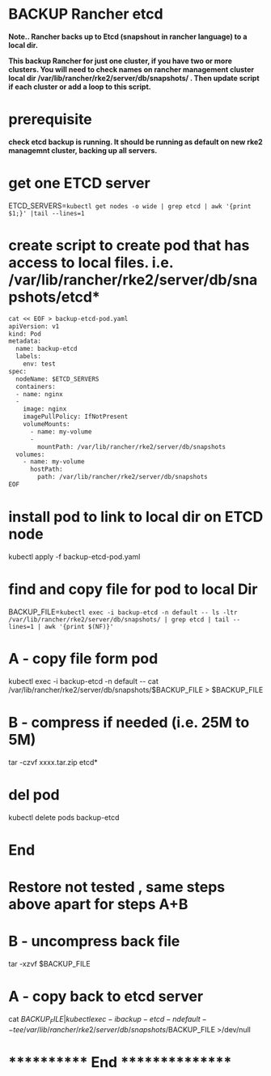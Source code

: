 # BACKUP Rancher etcd


**Note.. Rancher backs up to Etcd (snapshout in rancher language) to a local dir.**

**This backup Rancher for just one cluster, if you have two or more clusters. You will need to check names on rancher management cluster local dir /var/lib/rancher/rke2/server/db/snapshots/ . Then update script if each cluster or add a loop to this script.**


# prerequisite 
 
**check etcd backup is running. It should be running as default on new rke2 managemnt cluster, backing up all servers.**
 
 
# get one ETCD server
ETCD_SERVERS=`kubectl get nodes -o wide | grep etcd | awk '{print $1;}' |tail --lines=1` 
 
# create script to create pod that has access to local files. i.e. /var/lib/rancher/rke2/server/db/snapshots/etcd*

```diff
cat << EOF > backup-etcd-pod.yaml
apiVersion: v1
kind: Pod
metadata:
  name: backup-etcd
  labels:
    env: test
spec:
  nodeName: $ETCD_SERVERS
  containers:
  - name: nginx
  - 
    image: nginx
    imagePullPolicy: IfNotPresent
    volumeMounts:
      - name: my-volume
      - 
        mountPath: /var/lib/rancher/rke2/server/db/snapshots
  volumes:
    - name: my-volume
      hostPath:
        path: /var/lib/rancher/rke2/server/db/snapshots
EOF

```
 
# install pod to link to local dir on ETCD node

kubectl apply -f backup-etcd-pod.yaml
 
# find and copy file for pod to local Dir

BACKUP_FILE=`kubectl exec -i backup-etcd -n default -- ls -ltr /var/lib/rancher/rke2/server/db/snapshots/ | grep etcd | tail --lines=1 | awk '{print $(NF)}'`

# A - copy file form pod

kubectl exec -i backup-etcd -n default -- cat /var/lib/rancher/rke2/server/db/snapshots/$BACKUP_FILE >  $BACKUP_FILE
 
# B - compress if needed (i.e. 25M to 5M)

tar -czvf xxxx.tar.zip etcd*
 
# del pod

kubectl delete pods backup-etcd

#   End   
#
#

#  Restore  **not tested** , same steps above apart for steps A+B 
 
# B - uncompress back file

tar -xzvf  $BACKUP_FILE

# A - copy back to etcd server

cat $BACKUP_FILE | kubectl exec -i  backup-etcd -n default -- tee /var/lib/rancher/rke2/server/db/snapshots/$BACKUP_FILE >/dev/null

# **********  End     **************
